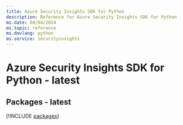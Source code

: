 ```yaml
---
title: Azure Security Insights SDK for Python
description: Reference for Azure Security Insights SDK for Python
ms.date: 04/04/2024
ms.topic: reference
ms.devlang: python
ms.service: securityinsights
---
```

# Azure Security Insights SDK for Python - latest
## Packages - latest
[!INCLUDE [packages](security-insights-index.md)]